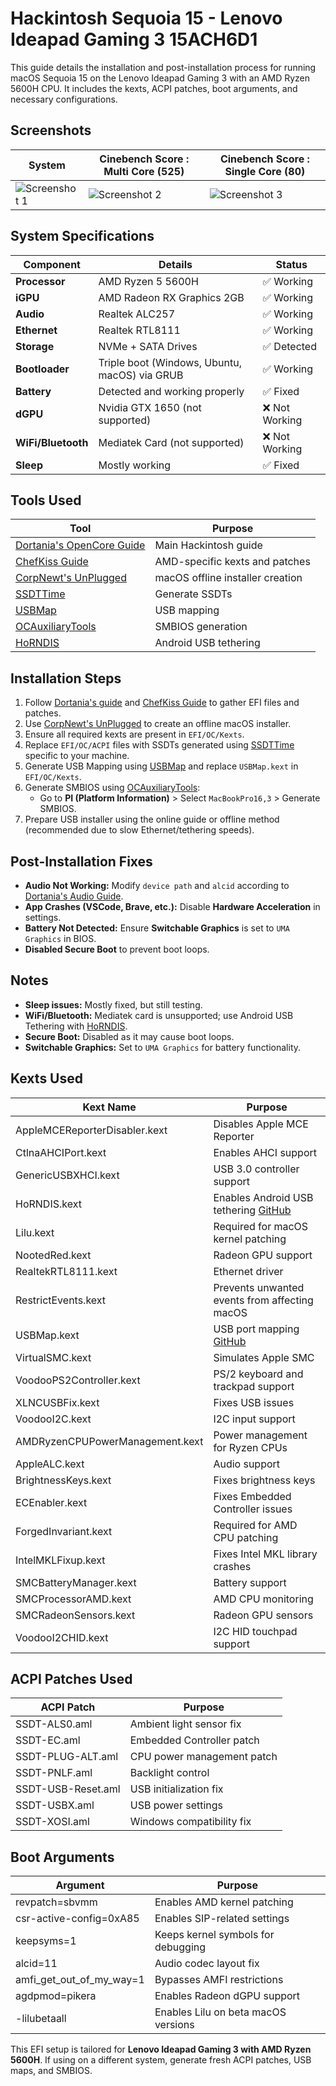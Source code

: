 # Hackintosh Sequoia 15 - Lenovo Ideapad Gaming 3 15ACH6D1

This guide details the installation and post-installation process for running macOS Sequoia 15 on the Lenovo Ideapad Gaming 3 with an AMD Ryzen 5600H CPU. It includes the kexts, ACPI patches, boot arguments, and necessary configurations.

## Screenshots

| System | Cinebench Score : Multi Core (525) | Cinebench Score : Single Core (80) |
|-------------|-------------|-------------|
| ![Screenshot 1](https://github.com/user-attachments/assets/15d0f7c4-742d-49be-8998-6fc006c0d9f8) | ![Screenshot 2](https://github.com/user-attachments/assets/b58178c7-f238-4d44-875a-0030c46e7f96) | ![Screenshot 3](https://github.com/user-attachments/assets/1e51f766-ba8f-4589-8cae-bbfcca2d146e) |





## System Specifications

| Component        | Details                                      | Status       |
|-----------------|----------------------------------------------|-------------|
| **Processor**   | AMD Ryzen 5 5600H                           | ✅ Working |
| **iGPU**        | AMD Radeon RX Graphics 2GB                  | ✅ Working |
| **Audio**       | Realtek ALC257                              | ✅ Working |
| **Ethernet**    | Realtek RTL8111                             | ✅ Working |
| **Storage**     | NVMe + SATA Drives                          | ✅ Detected |
| **Bootloader**  | Triple boot (Windows, Ubuntu, macOS) via GRUB | ✅ Working |
| **Battery**     | Detected and working properly               | ✅ Fixed |
| **dGPU**        | Nvidia GTX 1650 (not supported)             | ❌ Not Working |
| **WiFi/Bluetooth** | Mediatek Card (not supported)          | ❌ Not Working |
| **Sleep**       | Mostly working                              | ✅ Fixed |

## Tools Used

| Tool | Purpose |
|------|---------|
| [Dortania's OpenCore Guide](https://dortania.github.io/OpenCore-Install-Guide/) | Main Hackintosh guide |
| [ChefKiss Guide](https://chefkissinc.github.io/guides/hackintosh/) | AMD-specific kexts and patches |
| [CorpNewt's UnPlugged](https://github.com/corpnewt/UnPlugged) | macOS offline installer creation |
| [SSDTTime](https://github.com/corpnewt/SSDTTime) | Generate SSDTs |
| [USBMap](https://github.com/corpnewt/USBMap) | USB mapping |
| [OCAuxiliaryTools](https://github.com/ic005k/OCAuxiliaryTools) | SMBIOS generation |
| [HoRNDIS](https://github.com/jwise/HoRNDIS) | Android USB tethering |

## Installation Steps

1. Follow [Dortania's guide](https://dortania.github.io/OpenCore-Install-Guide/) and [ChefKiss Guide](https://chefkissinc.github.io/guides/hackintosh/) to gather EFI files and patches.
2. Use [CorpNewt's UnPlugged](https://github.com/corpnewt/UnPlugged) to create an offline macOS installer.
3. Ensure all required kexts are present in `EFI/OC/Kexts`.
4. Replace `EFI/OC/ACPI` files with SSDTs generated using [SSDTTime](https://github.com/corpnewt/SSDTTime) specific to your machine.
5. Generate USB Mapping using [USBMap](https://github.com/corpnewt/USBMap) and replace `USBMap.kext` in `EFI/OC/Kexts`.
6. Generate SMBIOS using [OCAuxiliaryTools](https://github.com/ic005k/OCAuxiliaryTools):
   - Go to **PI (Platform Information)** > Select `MacBookPro16,3` > Generate SMBIOS.
7. Prepare USB installer using the online guide or offline method (recommended due to slow Ethernet/tethering speeds).

## Post-Installation Fixes

- **Audio Not Working:** Modify `device path` and `alcid` according to [Dortania's Audio Guide](https://dortania.github.io/OpenCore-Post-Install/universal/audio.html#finding-your-layout-id).
- **App Crashes (VSCode, Brave, etc.):** Disable **Hardware Acceleration** in settings.
- **Battery Not Detected:** Ensure **Switchable Graphics** is set to `UMA Graphics` in BIOS.
- **Disabled Secure Boot** to prevent boot loops.

## Notes
- **Sleep issues:** Mostly fixed, but still testing.
- **WiFi/Bluetooth:** Mediatek card is unsupported; use Android USB Tethering with [HoRNDIS](https://github.com/jwise/HoRNDIS).
- **Secure Boot:** Disabled as it may cause boot loops.
- **Switchable Graphics:** Set to `UMA Graphics` for battery functionality.

## Kexts Used

| Kext Name | Purpose |
|-----------|---------|
| AppleMCEReporterDisabler.kext | Disables Apple MCE Reporter |
| CtlnaAHCIPort.kext | Enables AHCI support |
| GenericUSBXHCI.kext | USB 3.0 controller support |
| HoRNDIS.kext | Enables Android USB tethering [GitHub](https://github.com/jwise/HoRNDIS) |
| Lilu.kext | Required for macOS kernel patching |
| NootedRed.kext | Radeon GPU support |
| RealtekRTL8111.kext | Ethernet driver |
| RestrictEvents.kext | Prevents unwanted events from affecting macOS |
| USBMap.kext | USB port mapping [GitHub](https://github.com/corpnewt/USBMap) |
| VirtualSMC.kext | Simulates Apple SMC |
| VoodooPS2Controller.kext | PS/2 keyboard and trackpad support |
| XLNCUSBFix.kext | Fixes USB issues |
| VoodooI2C.kext | I2C input support |
| AMDRyzenCPUPowerManagement.kext | Power management for Ryzen CPUs |
| AppleALC.kext | Audio support |
| BrightnessKeys.kext | Fixes brightness keys |
| ECEnabler.kext | Fixes Embedded Controller issues |
| ForgedInvariant.kext | Required for AMD CPU patching |
| IntelMKLFixup.kext | Fixes Intel MKL library crashes |
| SMCBatteryManager.kext | Battery support |
| SMCProcessorAMD.kext | AMD CPU monitoring |
| SMCRadeonSensors.kext | Radeon GPU sensors |
| VoodooI2CHID.kext | I2C HID touchpad support |

## ACPI Patches Used

| ACPI Patch | Purpose |
|------------|---------|
| SSDT-ALS0.aml | Ambient light sensor fix |
| SSDT-EC.aml | Embedded Controller patch |
| SSDT-PLUG-ALT.aml | CPU power management patch |
| SSDT-PNLF.aml | Backlight control |
| SSDT-USB-Reset.aml | USB initialization fix |
| SSDT-USBX.aml | USB power settings |
| SSDT-XOSI.aml | Windows compatibility fix |

## Boot Arguments

| Argument | Purpose |
|----------|---------|
| revpatch=sbvmm | Enables AMD kernel patching |
| csr-active-config=0xA85 | Enables SIP-related settings |
| keepsyms=1 | Keeps kernel symbols for debugging |
| alcid=11 | Audio codec layout fix |
| amfi_get_out_of_my_way=1 | Bypasses AMFI restrictions |
| agdpmod=pikera | Enables Radeon dGPU support |
| -lilubetaall | Enables Lilu on beta macOS versions |


This EFI setup is tailored for **Lenovo Ideapad Gaming 3 with AMD Ryzen 5600H**. If using on a different system, generate fresh ACPI patches, USB maps, and SMBIOS.
